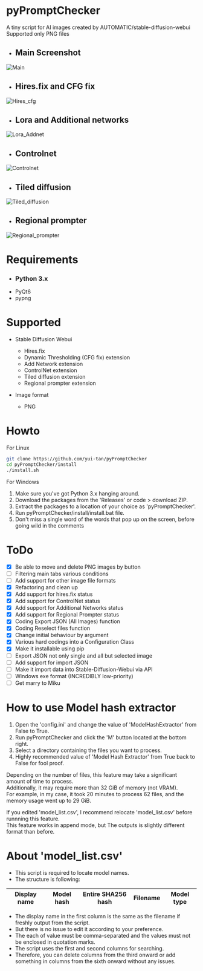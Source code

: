 # pyPromptChecker

A tiny script for AI images created by AUTOMATIC/stable-diffusion-webui  
Supported only PNG files
  
- ## Main Screenshot  
![Main](https://github.com/yui-tan/pyPromptChecker/assets/121333129/a0c86d10-563f-44a2-bf9f-cfc207fd262f)
- ## Hires.fix and CFG fix  
![Hires_cfg](https://github.com/yui-tan/pyPromptChecker/assets/121333129/e3ee643e-847f-4f76-a1a5-5b3c96c6598f)
- ## Lora and Additional networks  
![Lora_Addnet](https://github.com/yui-tan/pyPromptChecker/assets/121333129/41159dca-3577-441d-9fe2-bca32c6fd129)
- ## Controlnet  
![Controlnet](https://github.com/yui-tan/pyPromptChecker/assets/121333129/cb9bdcb8-49fa-46c5-9bac-547e80e992f7)
- ## Tiled diffusion  
![Tiled_diffusion](https://github.com/yui-tan/pyPromptChecker/assets/121333129/38a9387d-d663-40db-92d8-6ea39954c43a)
- ## Regional prompter  
![Regional_prompter](https://github.com/yui-tan/pyPromptChecker/assets/121333129/fe0c201c-09a2-4ae3-b59c-b2ff36ab7a28)
  
# Requirements  

- ### **Python 3.x**
- PyQt6
- pypng  

# Supported
- Stable Diffusion Webui
  - Hires.fix
  - Dynamic Thresholding (CFG fix) extension
  - Add Network extension
  - ControlNet extension
  - Tiled diffusion extension
  - Regional prompter extension
  

- Image format
  - PNG
# Howto
For Linux
````bash
git clone https://github.com/yui-tan/pyPromptChecker
cd pyPromptChecker/install
./install.sh
````
  
For Windows
1. Make sure you've got Python 3.x hanging around. 
2. Download the packages from the 'Releases' or code > download ZIP.
3. Extract the packages to a location of your choice as 'pyPromptChecker'.
4. Run pyPromptChecker/install/install.bat file.
5. Don't miss a single word of the words that pop up on the screen, before going wild in the comments

# ToDo

 - [x] Be able to move and delete PNG images by button
 - [ ] Filtering main tabs various conditions
 - [ ] Add support for other image file formats
 - [x] Refactoring and clean up
 - [x] Add support for hires.fix status  
 - [x] Add support for ControlNet status  
 - [x] Add support for Additional Networks status  
 - [x] Add support for Regional Prompter status  
 - [x] Coding Export JSON (All Images) function  
 - [x] Coding Reselect files function
 - [x] Change initial behaviour by argument
 - [x] Various hard codings into a Configuration Class
 - [x] Make it installable using pip
 - [ ] Export JSON not only single and all but selected image
 - [ ] Add support for import JSON
 - [ ] Make it import data into Stable-Diffusion-Webui via API
 - [ ] Windows exe format (INCREDIBLY low-priority)
 - [ ] Get marry to Miku

 # How to use Model hash extractor

1. Open the 'config.ini' and change the value of 'ModelHashExtractor' from False to True.
2. Run pyPromptChecker and click the 'M' button located at the bottom right.
3. Select a directory containing the files you want to process.
4. Highly recommended value of 'Model Hash Extractor' from True back to False for fool proof.

Depending on the number of files, this feature may take a significant amount of time to process.  
Additionally, it may require more than 32 GiB of memory (not VRAM).  
For example, in my case, it took 20 minutes to process 62 files, and the memory usage went up to 29 GiB.  

If you edited 'model_list.csv', I recommend relocate 'model_list.csv' before runnning this feature.  
This feature works in append mode, but The outputs is slightly different format than before.

# About 'model_list.csv'

- This script is required to locate model names.  
- The structure is following:
  
| Display name | Model hash | Entire SHA256 hash | Filename | Model type |
|:---:|:---:|:---:|:---:|:---:|

- The display name in the first column is the same as the filename if freshly output from the script.
- But there is no issue to  edit it according to your preference.  
- The each of value must be comma-separated and the values must not be enclosed in quotation marks.  
- The script uses the first and second columns for searching.  
- Therefore, you can delete columns from the third onward or add something in columns from the sixth onward without any issues.  
